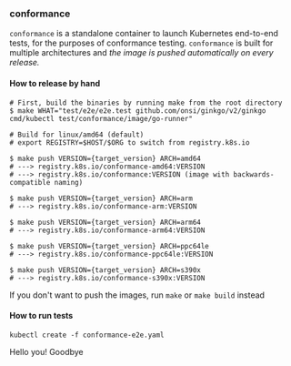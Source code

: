### conformance

`conformance` is a standalone container to launch Kubernetes end-to-end tests, for the purposes of conformance testing.
`conformance` is built for multiple architectures and _the image is pushed automatically on every release._

#### How to release by hand

```console
# First, build the binaries by running make from the root directory
$ make WHAT="test/e2e/e2e.test github.com/onsi/ginkgo/v2/ginkgo cmd/kubectl test/conformance/image/go-runner"

# Build for linux/amd64 (default)
# export REGISTRY=$HOST/$ORG to switch from registry.k8s.io

$ make push VERSION={target_version} ARCH=amd64
# ---> registry.k8s.io/conformance-amd64:VERSION
# ---> registry.k8s.io/conformance:VERSION (image with backwards-compatible naming)

$ make push VERSION={target_version} ARCH=arm
# ---> registry.k8s.io/conformance-arm:VERSION

$ make push VERSION={target_version} ARCH=arm64
# ---> registry.k8s.io/conformance-arm64:VERSION

$ make push VERSION={target_version} ARCH=ppc64le
# ---> registry.k8s.io/conformance-ppc64le:VERSION

$ make push VERSION={target_version} ARCH=s390x
# ---> registry.k8s.io/conformance-s390x:VERSION
```

If you don't want to push the images, run `make` or `make build` instead


#### How to run tests

```
kubectl create -f conformance-e2e.yaml
```

Hello you!
Goodbye
